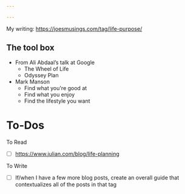 ```yaml
---

---
```

My writing: https://joesmusings.com/tag/life-purpose/

## The tool box

- From Ali Abdaal’s talk at Google
	- The Wheel of Life
	- Odyssey Plan
- Mark Manson
	- Find what you're good at
	- Find what you enjoy
	- Find the lifestyle you want

# To-Dos

To Read
- [ ] https://www.julian.com/blog/life-planning

To Write
- [ ] If/when I have a few more blog posts, create an overall guide that contextualizes all of the posts in that tag
